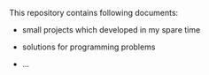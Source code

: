 This repository contains following documents:

- small projects which developed in my spare time

- solutions for programming problems

- ...
